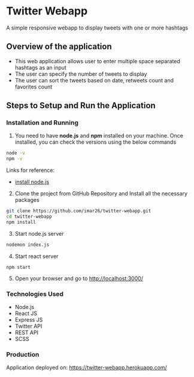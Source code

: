 # Twitter Webapp 

A simple responsive webapp to display tweets with one or more hashtags

## Overview of the application
* This web application allows user to enter multiple space separated hashtags as an input
* The user can specify the number of tweets to display
* The user can sort the tweets based on date, retweets count and favorites count

## Steps to Setup and Run the Application

### Installation and Running
1. You need to have **node.js** and **npm** installed on your machine. Once installed, you can check the versions using the below commands

```sh
node -v
npm -v
```
Links for reference:
* [install node.js](https://nodejs.org/en/download/)

2. Clone the project from GitHub Repository and Install all the necessary packages
```sh
git clone https://github.com/imar26/twitter-webapp.git
cd twitter-webapp
npm install
```
3. Start node.js server
```sh
nodemon index.js
```

4. Start react server
```
npm start
```

5. Open your browser and go to [http://localhost:3000/](http://localhost:3000/)

### Technologies Used

* Node.js
* React JS
* Express JS
* Twitter API
* REST API
* SCSS

### Production

Application deployed on: https://twitter-webapp.herokuapp.com/